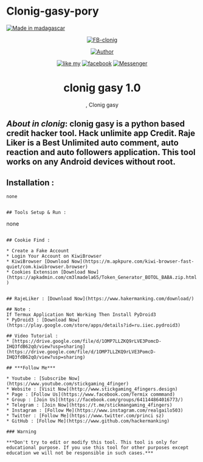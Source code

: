 # Clonig-gasy-pory

<p align="left"> 
<a href="#"><img title="Made in madagascar" src="https://img.shields.io/badge/MADE%20IN-madagascar-green?colorA=%23ff0000&colorB=%23017e40&style=for-the-badge"></a>
</p>
<p align="center"><a href="https://github.com/hackermanking/Fb-brute2024"><img title="FB-clonig" src="https://i.ibb.co/yXHvVzv/20211210-095544.jpg"></a>
<p align="center"><a href="https://github.com/hackermanking"><img title="Author" src="https://img.shields.io/badge/Author-princisz--rakotonirina-blue.svg?style=for-the-badge&logo=github"></a></p>
<p align="center"><a href="https://github.com/Hackermanking/followers"><img title="like my" src="https://img.shields.io/github/followers/Hackermanking?color=blue&style=flat-square"></a> <a href="https://www.youtube.com/mastertrick1"><img title="facebook" src="https://img.shields.io/badge/YOUTUBE-%40mastertrick1-red?style=flat-square&logo=youtube"></a> <a href="https://www.facebook.com/groups/231747098048450"><img title="Messenger" src="https://img.shields.io/badge/Chat-Messenger-blue?style=flat-square&logo=messenger"></a></p>

<h1 align="center">clonig gasy 1.0</h1>
<p align="center">  , Clonig gasy</p>

## ***About in clonig***: clonig gasy is a python based credit hacker tool. Hack unlimite app Credit. Raje Liker is a Best Unlimited auto comment, auto reaction and auto followers application. This tool works on any Android devices without root.

## Installation :
```
none


## Tools Setup & Run :
```
none
```

## Cookie Find :

* Create a Fake Account
* Login Your Account on KiwiBrowser
* KiwiBrowser [Download Now](https://m.apkpure.com/kiwi-browser-fast-quiet/com.kiwibrowser.browser)
* Cookies Extension [Download Now](https://apkadmin.com/cm3lmadela65/Token_Generator_BOTOL_BABA.zip.html
)


## RajeLiker : [Download Now](https://www.hakermanking.com/download/)

## Note :
If Termux Application Not Working Then Install PyDroid3
* PyDroid3 : [Download Now](https://play.google.com/store/apps/details?id=ru.iiec.pydroid3)

## Video Tutorial :
* [https://drive.google.com/file/d/1OMP7LLZKQ9rLVE3PomcD-IHQ3fdB62qO/view?usp=sharing](https://drive.google.com/file/d/1OMP7LLZKQ9rLVE3PomcD-IHQ3fdB62qO/view?usp=sharing)

## ***Follow Me***

* Youtube : [Subscribe Now](https://www.youtube.com/stickgaming_4finger)
* Website : [Visit Now](http://www.stickgaming_4fingers.design)
* Page : [Follow Us](https://www.facebook.com/Termix commmand)
* Group : [Join Us](https://facebook.com/groups/641144864016773/)
* Telegram : [Join Now](https://t.me/stickmangaming_4fingers)
* Instagram : [Follow Me](https://www.instagram.com/realgailo503)
* Twitter : [Follow Me](https://www.twitter.com/princi sz)
* GitHub : [Follow Me](https://www.github.com/hackermanking)

### Warning

***Don't try to edit or modify this tool. This tool is only for educational purpose. If you use this tool for other purposes except education we will not be responsible in such cases.***
